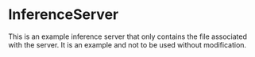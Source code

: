 # InferenceServer
This is an example inference server that only contains the file associated with the server.  It is an example and not to be used without modification.
